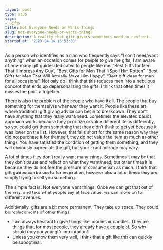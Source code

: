 ```yaml
---
layout: post
type: stub
tags:
- Gifts
title: Not Everyone Needs or Wants Things
slug: not-everyone-needs-or-wants-things
description: A reality that gift givers sometimes need to confront.
started_at: '2023-04-16 16:53:00'
---
```


As a person who identifies as a man who frequently says “I don’t need/want anything” when an occasion comes for people to give me gifts, I am aware of how many gift guides dedicated to people like me.  “Best Gifts for Men That'll Impress Any Guy”, “Best Gifts for Men That'll Spoil Him Rotten”, “Best Gifts for Men That Will Actually Make Him Happy”, “Best gift ideas for men for all occasions”. Not only do I think that this reduces men into a nebulous concept that ends up depersonalizing the gifts, I think that often times it misses the point altogether.

There is also the problem of the people who have it all. The people that buy something for themselves whenever they want it. People like these are where traditional gift giving advice can begin to breakdown. They don’t have anything that they really want/need. Sometimes the elevated basics approach works because they prioritize or value different items differently, so you could get them something that they didn’t think to get yet because it was lower on the list. However, that falls short for the same reason why they did not purchase it for themself, they do not value the item as much as other things. You have satisfied the condition of getting them something, and they will obviously appreciate the gift, but your exact mileage may vary.

A lot of times they don’t really want many things. Sometimes it may be that they don’t pause and reflect on what they want/need, but other times it is because they do not feel the pressure of consumerism as much. I think that gift guides can be useful for inspiration, however also a lot of times they are simply trying to sell you something.

The simple fact is: Not everyone want things. Once we can get that out of the way, and take what people say at face value, we can move on to different avenues.

Additionally, gifts are a bit more permanent. They take up space. They could be replacements of other things.
* I am always hesitant to give things like hoodies or candles. They are things that, for most people, they already have a couple of. So why should they put your gift into rotation?
* Unless you know them very well, I think that a gift like this can quickly be suboptimal.